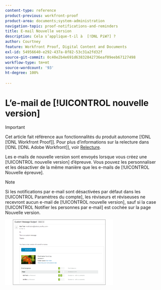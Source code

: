 ```yaml
---
content-type: reference
product-previous: workfront-proof
product-area: documents;system-administration
navigation-topic: proof-notifications-and-reminders
title: E-mail Nouvelle version
description: Cela s’applique-t-il à  [!DNL PiW?] ?
author: Courtney
feature: Workfront Proof, Digital Content and Documents
exl-id: 54956640-e292-437a-8f82-53c31a2fd32f
source-git-commit: 0c40e2b4e691d63832842736eaf09eeb67127498
workflow-type: tm+mt
source-wordcount: '93'
ht-degree: 100%

---
```


# L’e-mail de [!UICONTROL nouvelle version]

>[!IMPORTANT]
>
>Cet article fait référence aux fonctionnalités du produit autonome [!DNL [!DNL Workfront Proof]]. Pour plus d’informations sur la relecture dans [!DNL [!DNL Adobe Workfront]], voir [Relecture](../../../review-and-approve-work/proofing/proofing.md).

<!--
<p style="color: #ff1493;" data-mc-conditions="QuicksilverOrClassic.Draft mode">Does this apply to PiW?</p>
-->

Les e-mails de nouvelle version sont envoyés lorsque vous créez une [!UICONTROL nouvelle version] d’épreuve. Vous pouvez les personnaliser et les désactiver de la même manière que les e-mails de [!UICONTROL Nouvelle épreuve].

>[!NOTE]
>
>Si les notifications par e-mail sont désactivées par défaut dans les [!UICONTROL Paramètres du compte], les réviseurs et réviseuses ne recevront aucun e-mail de [!UICONTROL nouvelle version], sauf si la case [!UICONTROL Notifier les personnes par e-mail] est cochée sur la page Nouvelle version.

![New_Version_Email.png](assets/new-version-email-350x212.png)
